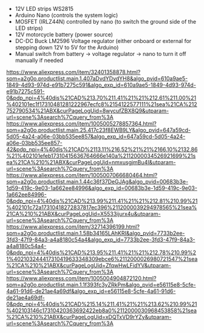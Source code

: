 - 12V LED strips WS2815 
- Arduino Nano (controls the system logic)
- MOSFET (IRLZ44N) controlled by nano (to switch the ground side of the LED strips)
- 12V motorcycle battery (power source)
- DC-DC Buck LM2596 Voltage regulator (either onboard or external for stepping down 12V to 5V for the Arduino)
- Manual switch from battery -> voltage regulator -> nano to turn it off manually if needed



https://www.aliexpress.com/item/32401358878.html?spm=a2g0o.productlist.main.1.407aDvdYDvdYH8&algo_pvid=610a9ae5-1849-4d93-974d-e91b7275c591&algo_exp_id=610a9ae5-1849-4d93-974d-e91b7275c591-0&pdp_npi=4%40dis%21CAD%213.70%211.41%21%21%212.61%211.00%21%402101ec1f17310481281222967ecfc8%2154122577111%21sea%21CA%212752790534%21ABX&curPageLogUid=8wycufZBX8Q9&utparam-url=scene%3Asearch%7Cquery_from%3A
https://www.aliexpress.com/item/1005005278857364.html?spm=a2g0o.productlist.main.25.417c23f8EWB9LY&algo_pvid=647a59cd-5d05-4a24-a06e-03bb535ee857&algo_exp_id=647a59cd-5d05-4a24-a06e-03bb535ee857-42&pdp_npi=4%40dis%21CAD%2113.11%216.52%21%21%2166.10%2132.86%21%402101efeb17310415636764666e140a%2112000034526921699%21sea%21CA%210%21ABX&curPageLogUid=nmxusgjmBu4I&utparam-url=scene%3Asearch%7Cquery_from%3A
https://www.aliexpress.com/item/1005007066680464.html?spm=a2g0o.productlist.main.1.44c36f37DeGJAg&algo_pvid=00683b3e-1d59-419c-9e03-1a662ee84996&algo_exp_id=00683b3e-1d59-419c-9e03-1a662ee84996-0&pdp_npi=4%40dis%21CAD%213.99%211.41%21%21%212.81%210.99%21%402101c72a17310418272837817ec396%2112000039294978565%21sea%21CA%210%21ABX&curPageLogUid=X5533ijurx4u&utparam-url=scene%3Asearch%7Cquery_from%3A
https://www.aliexpress.com/item/32714396199.html?spm=a2g0o.productlist.main.1.58b34165LAhKRI&algo_pvid=7733b2ee-3fd3-47f9-84a3-a4a8180c54a4&algo_exp_id=7733b2ee-3fd3-47f9-84a3-a4a8180c54a4-0&pdp_npi=4%40dis%21CAD%213.95%211.41%21%21%212.78%210.99%21%402103244417310419633348309ebce6%2112000026980721547%21sea%21CA%210%21ABX&curPageLogUid=ZfqwHwLFidYV&utparam-url=scene%3Asearch%7Cquery_from%3A
https://www.aliexpress.com/item/1005004904872120.html?spm=a2g0o.productlist.main.1.1f393fc3yZRkPm&algo_pvid=e56115e8-5cfe-4a61-91d6-de21ae4a69df&algo_exp_id=e56115e8-5cfe-4a61-91d6-de21ae4a69df-0&pdp_npi=4%40dis%21CAD%215.14%211.41%21%21%213.62%210.99%21%402103146c17310420363692422eb8a0%2112000030968453858%21sea%21CA%210%21ABX&curPageLogUid=xDQTxVD9rYZy&utparam-url=scene%3Asearch%7Cquery_from%3A